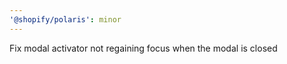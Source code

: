 ```yaml
---
'@shopify/polaris': minor
---
```


Fix modal activator not regaining focus when the modal is closed
